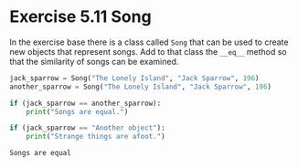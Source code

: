 # Exercise 5.11 Song

In the exercise base there is a class called `Song` that can be used to create new objects that represent songs. Add to that class the `__eq__` method so that the similarity of songs can be examined.

```python
jack_sparrow = Song("The Lonely Island", "Jack Sparrow", 196)
another_sparrow = Song("The Lonely Island", "Jack Sparrow", 196)

if (jack_sparrow == another_sparrow):
    print("Songs are equal.")

if (jack_sparrow == "Another object"):
    print("Strange things are afoot.")
```

```plaintext
Songs are equal
```

